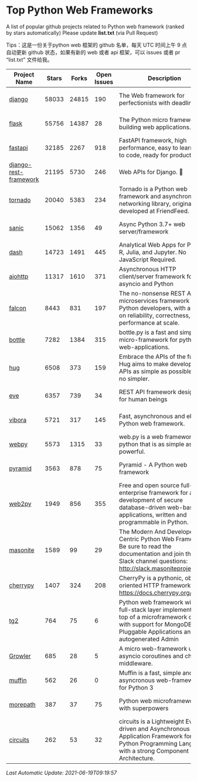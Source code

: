 # Top Python Web Frameworks
A list of popular github projects related to Python web framework (ranked by stars automatically)
Please update **list.txt** (via Pull Request)

Tips：这是一份关于python web 框架的 github 名单，每天 UTC 时间上午 9 点自动更新 github 状态，如果有新的 web 或者 api 框架，可以 issues 或者 pr “list.txt” 文件给我。

| Project Name | Stars | Forks | Open Issues | Description | Last Commit |
| ------------ | ----- | ----- | ----------- | ----------- | ----------- |
| [django](https://github.com/django/django) | 58033 | 24815 | 190 | The Web framework for perfectionists with deadlines. | 2021-06-15 10:01:28 |
| [flask](https://github.com/pallets/flask) | 55756 | 14387 | 28 | The Python micro framework for building web applications. | 2021-06-02 02:09:24 |
| [fastapi](https://github.com/tiangolo/fastapi) | 32185 | 2267 | 918 | FastAPI framework, high performance, easy to learn, fast to code, ready for production | 2021-06-09 08:17:27 |
| [django-rest-framework](https://github.com/encode/django-rest-framework) | 21195 | 5730 | 246 | Web APIs for Django. 🎸 | 2021-06-16 13:53:29 |
| [tornado](https://github.com/tornadoweb/tornado) | 20040 | 5383 | 234 | Tornado is a Python web framework and asynchronous networking library, originally developed at FriendFeed. | 2021-05-30 15:33:14 |
| [sanic](https://github.com/sanic-org/sanic) | 15062 | 1356 | 49 | Async Python 3.7+ web server/framework | Build fast. Run fast. | 2021-06-18 08:39:09 |
| [dash](https://github.com/plotly/dash) | 14723 | 1491 | 445 | Analytical Web Apps for Python, R, Julia, and Jupyter. No JavaScript Required. | 2021-06-08 14:58:26 |
| [aiohttp](https://github.com/aio-libs/aiohttp) | 11317 | 1610 | 371 | Asynchronous HTTP client/server framework for asyncio and Python | 2021-06-18 16:37:25 |
| [falcon](https://github.com/falconry/falcon) | 8443 | 831 | 197 | The no-nonsense REST API and microservices framework for Python developers, with a focus on reliability, correctness, and performance at scale. | 2021-05-26 17:56:45 |
| [bottle](https://github.com/bottlepy/bottle) | 7282 | 1384 | 315 | bottle.py is a fast and simple micro-framework for python web-applications. | 2021-01-01 15:17:44 |
| [hug](https://github.com/hugapi/hug) | 6508 | 373 | 159 | Embrace the APIs of the future. Hug aims to make developing APIs as simple as possible, but no simpler. | 2020-08-10 05:07:26 |
| [eve](https://github.com/pyeve/eve) | 6357 | 739 | 34 | REST API framework designed for human beings | 2021-03-14 16:47:07 |
| [vibora](https://github.com/vibora-io/vibora) | 5721 | 317 | 145 | Fast, asynchronous and elegant Python web framework. | 2019-02-11 10:54:12 |
| [webpy](https://github.com/webpy/webpy) | 5573 | 1315 | 33 | web.py is a web framework for python that is as simple as it is powerful.  | 2021-03-03 00:03:19 |
| [pyramid](https://github.com/Pylons/pyramid) | 3563 | 878 | 75 | Pyramid - A Python web framework | 2021-03-15 06:21:30 |
| [web2py](https://github.com/web2py/web2py) | 1949 | 856 | 355 | Free and open source full-stack enterprise framework for agile development of secure database-driven web-based applications, written and programmable in Python. | 2021-06-06 17:24:04 |
| [masonite](https://github.com/MasoniteFramework/masonite) | 1589 | 99 | 29 | The Modern And Developer Centric Python Web Framework. Be sure to read the documentation and join the Slack channel questions: http://slack.masoniteproject.com | 2021-05-28 04:15:49 |
| [cherrypy](https://github.com/cherrypy/cherrypy) | 1407 | 324 | 208 | CherryPy is a pythonic, object-oriented HTTP framework.      https://docs.cherrypy.org/ | 2021-06-17 13:41:18 |
| [tg2](https://github.com/TurboGears/tg2) | 764 | 75 | 6 | Python web framework with full-stack layer implemented on top of a microframework core with support for MongoDB, Pluggable Applications and autogenerated Admin | 2021-05-26 09:26:31 |
| [Growler](https://github.com/pyGrowler/Growler) | 685 | 28 | 5 | A micro web-framework using asyncio coroutines and chained middleware. | 2020-03-08 07:51:41 |
| [muffin](https://github.com/klen/muffin) | 562 | 26 | 0 | Muffin is a fast, simple and asyncronous web-framework for Python 3 | 2021-06-17 13:13:50 |
| [morepath](https://github.com/morepath/morepath) | 387 | 37 | 75 | Python web microframework with superpowers | 2021-04-18 14:33:02 |
| [circuits](https://github.com/circuits/circuits) | 262 | 53 | 32 | circuits is a Lightweight Event driven and Asynchronous Application Framework for the Python Programming Language with a strong Component Architecture. | 2020-12-16 08:37:47 |

*Last Automatic Update: 2021-06-19T09:19:57*